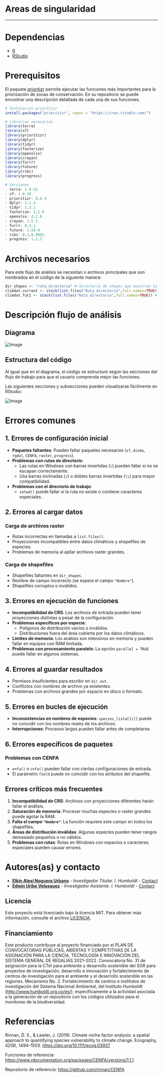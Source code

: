 # Areas de singularidad



---
# Dependencias
* [R](https://cran.r-project.org/mirrors.html)
* [RStudio](https://www.rstudio.com/products/rstudio/download/#download)

# Prerequisitos
El paquete [prioritizr](https://prioritizr.net/) permite ejecutar las funciones más importantes para la priorización de zonas de conservación. En su repositorio se puede encontrar una descripción detallada de cada una de sus funciones.

```R
# Instalación prioritizr
install.packages("prioritizr", repos = "https://cran.rstudio.com/")

# Librerias necesarias
library(terra)
library(sf)
library(prioritizr)
library(dplyr)
library(tidyr)
library(fasterize)
library(openxlsx)
library(crayon)
library(furrr)
library(future)
library(rcbc)
library(progress)

# Versiones
- terra: 1.8-15
- sf: 1.0-18
- prioritizr: 8.0.4
- dplyr: 1.1.4
- tidyr: 1.3.1
- fasterize: 1.1.0
- openxlsx: 4.2.8
- crayon: 1.5.3
- furrr: 0.3.1
- future: 1.58.0
- rcbc: 0.1.0.9002
- progress: 1.2.3   
```
# Archivos necesarios
Para este flujo de análisis se necesitan x archivos principales que son nombrados en el código de la siguiente manera:

```R
dir_shapes <- "ruta_directorio" # directorio de shapes que muestran la distribucion de las especies de interes
climdat.current <- stack(list.files("Ruta_directorio",full.names=TRUE)) # Capas climaticas presente
climdat.fut1 <- stack(list.files("Ruta_directorio",full.names=TRUE)) # Capas climaticas futuro
```


# Descripción flujo de análisis


## Diagrama
![Image](https://github.com/user-attachments/assets/5908b0c4-8ee6-484d-adde-fc631c5fda06)

## Estructura del código
Al igual que en el diagrama, el código se estructuró según las secciones del flujo de trabajo para que el usuario comprenda mejor las funciones.

Las siguientes secciones y subsecciones pueden visualizarse fácilmente en RStudio:

![Image](https://github.com/user-attachments/assets/1be77793-6e02-4941-b753-c7080c65d13e)

# Errores comunes

## 1. Errores de configuración inicial
- **Paquetes faltantes**: Pueden faltar paquetes necesarios (`sf`, `dismo`, `rgdal`, `CENFA`, `raster`, `progress`).  
- **Problemas con rutas de directorio**:  
  - Las rutas en Windows con barras invertidas (`\`) pueden fallar si no se escapan correctamente.  
  - Usa barras inclinadas (`/`) o dobles barras invertidas (`\\`) para mayor compatibilidad.  
- **Problemas con el directorio de trabajo**:  
  - `setwd()` puede fallar si la ruta no existe o contiene caracteres especiales.  

## 2. Errores al cargar datos
### Carga de archivos raster
- Rutas incorrectas en llamadas a `list.files()`.  
- Proyecciones incompatibles entre datos climáticos y shapefiles de especies.  
- Problemas de memoria al apilar archivos raster grandes.  

### Carga de shapefiles
- Shapefiles faltantes en `dir_shapes`.  
- Nombre de campo incorrecto (se espera el campo `"Nombre"`).  
- Shapefiles corruptos o inválidos.  

## 3. Errores en ejecución de funciones
- **Incompatibilidad de CRS**: Los archivos de entrada pueden tener proyecciones distintas a pesar de la configuración.  
- **Problemas específicos por especie**:  
  - Polígonos de distribución vacíos o inválidos.  
  - Distribuciones fuera del área cubierta por los datos climáticos.  
- **Límites de memoria**: Los análisis son intensivos en memoria y pueden fallar en equipos con RAM limitada.  
- **Problemas con procesamiento paralelo**: La opción `parallel = TRUE` puede fallar en algunos sistemas.  

## 4. Errores al guardar resultados
- Permisos insuficientes para escribir en `dir_out`.  
- Conflictos con nombres de archivo ya existentes.  
- Problemas con archivos grandes por espacio en disco o formato.  

## 5. Errores en bucles de ejecución
- **Inconsistencias en nombres de especies**: `species_lista[[i]]` puede no coincidir con los nombres reales de los archivos.  
- **Interrupciones**: Procesos largos pueden fallar antes de completarse.  

## 6. Errores específicos de paquetes
### Problemas con CENFA
- `enfa()` o `cnfa()` pueden fallar con ciertas configuraciones de entrada.  
- El parámetro `field` puede no coincidir con los atributos del shapefile.  

## Errores críticos más frecuentes
1. **Incompatibilidad de CRS**: Archivos con proyecciones diferentes harán fallar el análisis.  
2. **Saturación de memoria**: Procesar muchas especies o raster grandes puede agotar la RAM.  
3. **Falta el campo `"Nombre"`**: La función requiere este campo en todos los shapefiles.  
4. **Áreas de distribución inválidas**: Algunas especies pueden tener rangos demasiado pequeños o no válidos.  
5. **Problemas con rutas**: Rutas en Windows con espacios o caracteres especiales pueden causar errores.  



# Autores(as) y contacto
* **[Elkin Alexi Noguera Urbano](https://github.com/elkalexno)** - *Investigador Titular. I. Humboldt* - [Contact](enoguera@humboldt.org.co)
* **[Edwin Uribe Velasquez](https://github.com/edwinuribeecobio)** - *Investigador Asistente. I. Humboldt* - [Contact](euribe@humboldt.org.co)

## Licencia

Este proyecto está licenciado bajo la licencia MIT. Para obtener más información, consulte el archivo [LICENCIA](https://github.com/PEM-Humboldt/climate-vulnerability-index/blob/main/LICENSE). 

## Financiamiento

Este producto contribuye al proyecto financiado por el PLAN DE CONVOCATORIAS PÚBLICAS, ABIERTAS Y COMPETITIVAS DE LA ASIGNACIÓN PARA LA CIENCIA, TECNOLOGÍA E INNOVACIÓN DEL SISTEMA GENERAL DE REGALÍAS 2021–2022. Convocatoria No. 31 de asignación para la CTeI para ambiente y desarrollo sostenible del SGR para proyectos de investigación, desarrollo e innovación y fortalecimiento de centros de investigación para el ambiente y el desarrollo sostenible en las regiones. Mecanismo No. 2. Fortalecimiento de centros e institutos de investigación del Sistema Nacional Ambiental, del Instituto Humboldt (http://www.humboldt.org.co/es/), específicamente a la actividad asociada a la generación de un repositorio con los códigos utilizados para el monitoreo de la biodiversidad.

# Referencias
Rinnan, D. S., & Lawler, J. (2019). Climate-niche factor analysis: a spatial approach to quantifying species vulnerability to climate change. Ecography, 42(9), 1494–1503. https://doi.org/10.1111/ecog.03937

Funciones de referencia: 
https://www.rdocumentation.org/packages/CENFA/versions/1.1.1


Repositorio de referencia:
https://github.com/rinnan/CENFA 



